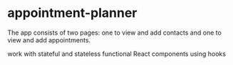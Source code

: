 # appointment-planner

The app consists of two pages: one to view and add contacts and one to view and add appointments.

work with stateful and stateless functional React components using hooks
